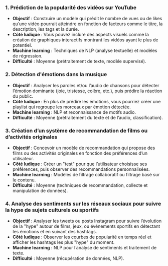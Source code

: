 <h3>1. <strong>Prédiction de la popularité des vidéos sur YouTube</strong></h3>
<ul>
  <li><strong>Objectif</strong> : Construire un modèle qui prédit le nombre de vues ou de likes qu’une vidéo pourrait atteindre en fonction de facteurs comme le titre, la description, les tags et la durée.</li>
  <li><strong>Côté ludique</strong> : Vous pouvez inclure des aspects visuels comme la création de graphiques interactifs montrant les vidéos ayant le plus de potentiel.</li>
  <li><strong>Machine learning</strong> : Techniques de NLP (analyse textuelle) et modèles de régression.</li>
  <li><strong>Difficulté</strong> : Moyenne (prétraitement de texte, modèle supervisé).</li>
</ul>

<h3>2. <strong>Détection d'émotions dans la musique</strong></h3>
<ul>
  <li><strong>Objectif</strong> : Analyser les paroles et/ou l’audio de chansons pour détecter l’émotion dominante (joie, tristesse, colère, etc.), puis prédire la réaction du public.</li>
  <li><strong>Côté ludique</strong> : En plus de prédire les émotions, vous pourriez créer une playlist qui regroupe les morceaux par émotion détectée.</li>
  <li><strong>Machine learning</strong> : NLP et reconnaissance de motifs audio.</li>
  <li><strong>Difficulté</strong> : Moyenne (prétraitement du texte et de l’audio, classification).</li>
</ul>

<h3>3. <strong>Création d’un système de recommandation de films ou d’activités originales</strong></h3>
<ul>
  <li><strong>Objectif</strong> : Concevoir un modèle de recommandation qui propose des films ou des activités originales en fonction des préférences d’un utilisateur.</li>
  <li><strong>Côté ludique</strong> : Créer un "test" pour que l’utilisateur choisisse ses préférences, puis observer des recommandations personnalisées.</li>
  <li><strong>Machine learning</strong> : Modèles de filtrage collaboratif ou filtrage basé sur le contenu.</li>
  <li><strong>Difficulté</strong> : Moyenne (techniques de recommandation, collecte et manipulation de données).</li>
</ul>

<h3>4. <strong>Analyse des sentiments sur les réseaux sociaux pour suivre la hype de sujets culturels ou sportifs</strong></h3>
<ul>
  <li><strong>Objectif</strong> : Analyser les tweets ou posts Instagram pour suivre l’évolution de la "hype" autour de films, jeux, ou événements sportifs en détectant les émotions et en suivant des hashtags.</li>
  <li><strong>Côté ludique</strong> : Observer les courbes de popularité en temps réel et afficher les hashtags les plus "hype" du moment.</li>
  <li><strong>Machine learning</strong> : NLP pour l’analyse de sentiments et traitement de texte.</li>
  <li><strong>Difficulté</strong> : Moyenne (récupération de données, NLP).</li>
</ul>
